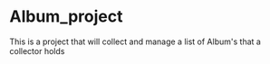 # Album_project
This is a project that will collect and manage a list of Album's that a collector holds
